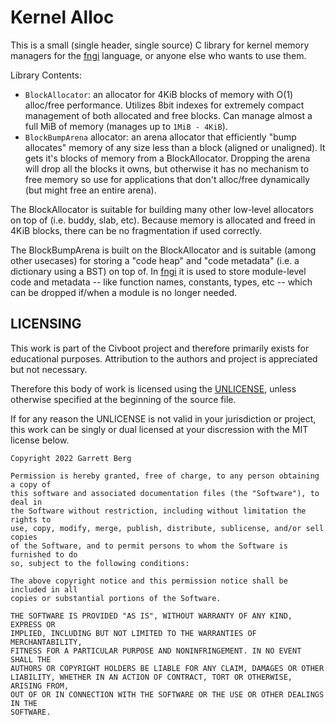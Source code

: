 # Kernel Alloc

This is a small (single header, single source) C library for kernel memory
managers for the [fngi] language, or anyone else who wants to use them.

Library Contents:

- `BlockAllocator`: an allocator for 4KiB blocks of memory with O(1) alloc/free
  performance. Utilizes 8bit indexes for extremely compact management of both
  allocated and free blocks. Can manage almost a full MiB of memory (manages
  up to `1MiB - 4KiB`).
- `BlockBumpArena` allocator: an arena allocator that efficiently "bump
  allocates" memory of any size less than a block (aligned or unaligned). It
  gets it's blocks of memory from a BlockAllocator. Dropping the arena will drop
  all the blocks it owns, but otherwise it has no mechanism to free memory so
  use for applications that don't alloc/free dynamically (but might free an
  entire arena).

The BlockAllocator is suitable for building many other low-level allocators on
top of (i.e. buddy, slab, etc). Because memory is allocated and freed in 4KiB
blocks, there can be no fragmentation if used correctly.

The BlockBumpArena is built on the BlockAllocator and is suitable (among other
usecases) for storing a "code heap" and "code metadata" (i.e.  a dictionary
using a BST) on top of. In [fngi] it is used to store module-level code and
metadata -- like function names, constants, types, etc -- which can be dropped
if/when a module is no longer needed.

## LICENSING

This work is part of the Civboot project and therefore primarily exists for
educational purposes. Attribution to the authors and project is appreciated but
not necessary.

Therefore this body of work is licensed using the [UNLICENSE](./UNLICENSE),
unless otherwise specified at the beginning of the source file.

If for any reason the UNLICENSE is not valid in your jurisdiction or project,
this work can be singly or dual licensed at your discression with the MIT
license below.

```text
Copyright 2022 Garrett Berg

Permission is hereby granted, free of charge, to any person obtaining a copy of
this software and associated documentation files (the "Software"), to deal in
the Software without restriction, including without limitation the rights to
use, copy, modify, merge, publish, distribute, sublicense, and/or sell copies
of the Software, and to permit persons to whom the Software is furnished to do
so, subject to the following conditions:

The above copyright notice and this permission notice shall be included in all
copies or substantial portions of the Software.

THE SOFTWARE IS PROVIDED "AS IS", WITHOUT WARRANTY OF ANY KIND, EXPRESS OR
IMPLIED, INCLUDING BUT NOT LIMITED TO THE WARRANTIES OF MERCHANTABILITY,
FITNESS FOR A PARTICULAR PURPOSE AND NONINFRINGEMENT. IN NO EVENT SHALL THE
AUTHORS OR COPYRIGHT HOLDERS BE LIABLE FOR ANY CLAIM, DAMAGES OR OTHER
LIABILITY, WHETHER IN AN ACTION OF CONTRACT, TORT OR OTHERWISE, ARISING FROM,
OUT OF OR IN CONNECTION WITH THE SOFTWARE OR THE USE OR OTHER DEALINGS IN THE
SOFTWARE.
```

[fngi]: https://github.com/civboot/fngi
